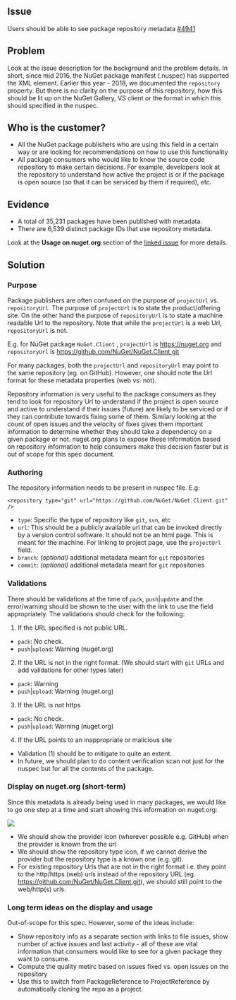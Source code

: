 ## Issue
Users should be able to see package repository metadata [#4941](https://github.com/NuGet/NuGetGallery/issues/4941)

## Problem
Look at the issue description for the background and the problem details. In short, since mid 2016, the NuGet package manifest (.nuspec) has supported the <repository> XML element. Earlier this year - 2018, we documented the `repository` property. But there is no clarity on the purpose of this repository, how this should be lit up on the NuGet Gallery, VS client or the format in which this should specified in the nuspec.

## Who is the customer?
* All the NuGet package publishers who are using this field in a certain way or are looking for recommendations on how to use this functionality
* All package consumers who would like to know the source code repository to make certain decisions. For example, developers look at the repository to understand how active the project is or if the package is open source (so that it can be serviced by them if required), etc. 

## Evidence
* A total of 35,231 packages have been published with <repository> metadata.
* There are 6,539 distinct package IDs that use repository metadata.

Look at the **Usage on nuget.org** section of the [linked issue](https://github.com/NuGet/NuGetGallery/issues/4941) for more details.

## Solution
### Purpose

Package publishers are often confused on the purpose of `projectUrl` vs. `repositoryUrl`. The purpose of `projectUrl` is to state the product/offering site. On the other hand the purpose of `repositoryUrl` is to state a machine readable Url to the repository. Note that while the `projectUrl` is a web Url, `repositoryUrl` is not.

E.g. for NuGet package `NuGet.Client` , `projectUrl` is https://nuget.org and `repositoryUrl` is https://github.com/NuGet/NuGet.Client.git

For many packages, both the `projectUrl` and `repositoryUrl` may point to the same repository (eg. on GitHub). However, one should note the Url format for these metadata properties (web vs. not).

Repository information is very useful to the package consumers as they tend to look for repository Url to understand if the project is open source and active to understand if their issues (future) are likely to be serviced or if they can contribute towards fixing some of them. Similary looking at the count of open issues and the velocity of fixes gives them important information to determine whether they should take a dependency on a given package or not. nuget.org plans to expose these information based on repository information to help consumers make this decision faster but is out of scope for this spec document.

### Authoring 
The repository information needs to be present in nuspec file. E.g:
```
<repository type="git" url="https://github.com/NuGet/NuGet.Client.git" />
```
* `type`: Specific the type of repository like `git`, `svn`, etc
* `url`: This should be a publicly available url that can be invoked directly by a version control software. It should not be an html page. This is meant for the machine. For linking to project page, use the `projectUrl` field.
* `branch`: *(optional)* additional metadata meant for `git` repositories
* `commit`: *(optional)* additional metadata meant for `git` repositories

### Validations
There should be validations at the time of `pack`, `push`|`update` and the error/warning should be shown to the user with the link to use the field appropriately. The validations should check for the following:
1. If the URL specified is not public URL.
  * `pack`: No check.
  * `push`|`upload`: Warning (nuget.org)
2. If the URL is not in the right format. (We should start with `git` URLs and add validations for other types later) 
  * `pack`: Warning
  * `push`|`upload`: Warning (nuget.org)
3. If the URL is not https
  * `pack`: No check.
  * `push`|`upload`: Warning (nuget.org) 
4. If the URL points to an inappropriate or malicious site
  * Validation (1) should be to mitigate to quite an extent. 
  * In future, we should plan to do content verification scan not just for the nuspec but for all the contents of the package.

### Display on nuget.org (short-term)
Since this metadata is already being used in many packages, we would like to go one step at a time and start showing this information on nuget.org: 

![](https://user-images.githubusercontent.com/2696087/42461816-4f1b81dc-8356-11e8-8556-b68b4c70eeca.png)

* We should show the provider icon (wherever possible e.g. GitHub) when the provider is known from the url
* We should show the repository type icon, if we cannot derive the provider but the repository type is a known one (e.g. git).
* For existing repository Urls that are not in the right format i.e. they point to the http/https (web) urls instead of the repository URL (eg. https://github.com/NuGet/NuGet.Client.git), we should still point to the web/http(s) urls.

### Long term ideas on the display and usage 
Out-of-scope for this spec. However, some of the ideas include:
* Show repository info as a separate section with links to file issues, show number of active issues and last activity - all of these are vital information that consumers would like to see for a given package they want to consume.
* Compute the quality metirc based on issues fixed vs. open issues on the repository
* Use this to switch from PackageReference to ProjectReference by automatically cloning the repo as a project.